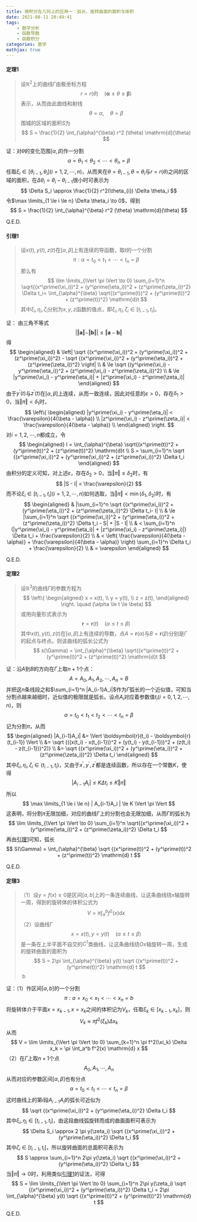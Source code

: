 ```yaml
---
title: 微积分在几何上的应用一：弧长，旋转曲面的面积与体积
date: 2021-08-11 20:49:41
tags:
    - 数学分析
    - 函数导数
    - 函数积分
categories: 数学
mathjax: true
---
```


#### 定理1
> 设$\mathbb{R}^2$上的曲线$\Gamma$由极坐标方程
$$
    r = r(\theta) \quad (\boldsymbol{\alpha} \le \theta \le \boldsymbol{\beta})
$$
表示，从而由此曲线和射线
$$
    \theta = \alpha, \quad \theta = \beta
$$
围城的区域的面积$S$为
$$
    S = \frac{1}{2} \int_{\alpha}^{\beta} r^2 (\theta) \mathrm{d}(\theta)
$$

<!--more-->

证：对$\theta$的变化范围$[\alpha, \beta]$作一分割
$$
    \alpha = \theta_1 < \theta_2 < \cdots < \theta_n = \beta
$$
任取$\xi_i \in [\theta_{i-1}, \theta_{i}] (i=1,2,\cdots,n)$，从而夹在$\theta = \theta_{i-1}, \theta = \theta_i$与$r = r(\theta)$之间的区域的面积，在$\Delta \theta_i = \theta_{i} - \theta_{i-1}$很小时可表示为
$$
    \Delta S_i \approx \frac{1}{2} r^2(\theta_{i}) \Delta \theta_i
$$
令$\max \limits_{1 \le i \le n} \Delta \theta_i \to 0$，得到
$$
    S = \frac{1}{2} \int_{\alpha}^{\beta} r^2 (\theta) \mathrm{d}(\theta)
$$

Q.E.D.


#### 引理1
> 设$x(t), y(t), z(t)$在$[\alpha, \beta]$上有连续的导函数，取$t$的一个分割
$$
    \pi: \alpha = t_0 < t_1 < \cdots < t_n = \beta
$$
那么有
$$
    \lim \limits_{\Vert \pi \Vert \to 0} \sum_{i=1}^n \sqrt{(x^\prime(\xi_i))^2 + (y^\prime(\eta_i))^2 + (z^\prime(\zeta_i))^2} \Delta t_i= \int_{\alpha}^{\beta} \sqrt{(x^\prime(t))^2 + (y^\prime(t))^2 + (z^\prime(t))^2} \mathrm{d}t
$$
其中$\xi_i, \eta_i, \zeta_i$分别为$x, y, z$函数的值点，即$\xi_i,\eta_i,\zeta_i \in [t_{i-1}, t_i]$。

证： 由三角不等式
$$
    | \Vert \boldsymbol{a} \Vert - \Vert \boldsymbol{b} \Vert|  \le  \Vert \boldsymbol{a} - \boldsymbol{b} \Vert
$$
得
$$
    \begin{aligned}
    & \left| \sqrt {(x^\prime(\xi_i))^2 + (y^\prime(\xi_i))^2 + (z^\prime(\xi_i))^2} - \sqrt {(x^\prime(\xi_i))^2 + (y^\prime(\eta_i))^2 + (z^\prime(\zeta_i))^2} \right| \\
    & \le \sqrt {(y^\prime(\xi_i) - y^\prime(\eta_i))^2 + (z^\prime(\xi_i) - z^\prime(\zeta_i))^2} \\
    & \le |y^\prime(\xi_i) - y^\prime(\eta_i)| + |z^\prime(\xi_i) - z^\prime(\zeta_i)|
    \end{aligned}
$$
由于$y^\prime(t)$与$z^\prime(t)$在$[\alpha, \beta]$上连续，从而一致连续，因此对任意的$\varepsilon > 0$，存在$\delta_1 > 0$，当$\Vert \pi \Vert < \delta_1$时，
$$
    \left\{
        \begin{aligned}
            |y^\prime(\xi_i) - y^\prime(\eta_i)| < \frac{\varepsilon}{4(\beta - \alpha)} \\
            |z^\prime(\xi_i) - z^\prime(\zeta_i)| < \frac{\varepsilon}{4(\beta - \alpha)} \\
        \end{aligned}
    \right.
$$
对$i=1,2,\cdots,n$都成立，令
$$
    \begin{aligned}
    I = \int_{\alpha}^{\beta} \sqrt{(x^\prime(t))^2 + (y^\prime(t))^2 + (z^\prime(t))^2} \mathrm{d}t \\
    S = \sum_{i=1}^n \sqrt {(x^\prime(\xi_i))^2 + (y^\prime(\xi_i))^2 + (z^\prime(\xi_i))^2} \Delta t_i
    \end{aligned}
$$
由积分的定义可知，对上述$\varepsilon$，存在$\delta_2 > 0$，当$\Vert \pi \Vert \le \delta_2$时，有
$$
    |S - I| < \frac{\varepsilon}{2}
$$
而不论$\xi_i \in [t_{i-1}, t_i] (i=1,2,\cdots,n)$如何选取，当$\Vert \pi \Vert < \min(\delta_1, \delta_2)$时，有
$$
    \begin{aligned}
    & |\sum_{i=1}^n \sqrt {(x^\prime(\xi_i))^2 + (y^\prime(\eta_i))^2 + (z^\prime(\zeta_i))^2} \Delta t_i- I| \\
    & \le |\sum_{i=1}^n \sqrt {(x^\prime(\xi_i))^2 + (y^\prime(\eta_i))^2 + (z^\prime(\zeta_i))^2} \Delta t_i - S| + |S - I| \\
    & < \sum_{i=1}^n (|y^\prime(\xi_i) - y^\prime(\eta_i)| + |z^\prime(\xi_i) - z^\prime(\zeta_i)|) \Delta t_i + \frac{\varepsilon}{2} \\
    & < \left( \frac{\varepsilon}{4(\beta - \alpha)}  + \frac{\varepsilon}{4(\beta - \alpha)} \right) \sum_{i=1}^n \Delta t_i + \frac{\varepsilon}{2} \\
    & = \varepsilon
    \end{aligned}
$$

Q.E.D.

#### 定理2
> 设$\mathbb{R}^3$的曲线$\Gamma$的参数方程为
$$
    \left\{
        \begin{aligned}
            x = x(t), \\
            y = y(t), \\
            z = z(t),
        \end{aligned}
    \right.
    \quad (\alpha \le t \le \beta)
$$
或用向量形式表示为
$$
    \boldsymbol{r} = \boldsymbol{r}(t) \quad (\alpha \le t \le \beta)
$$
其中$x(t), y(t), z(t)$在$[\alpha, \beta]$上有连续的导数，点$A = \boldsymbol{r}(\alpha)$与$B = \boldsymbol{r}(\beta)$分别是$\Gamma$的起点与终点。则该曲线的弧长公式为
$$
    s(\Gamma) = \int_{\alpha}^{\beta} \sqrt{(x^\prime(t))^2 + (y^\prime(t))^2 + (z^\prime(t))^2} \mathrm{d}t
$$

证：沿$A$到$B$的方向在$\Gamma$上取$n+1$个点：
$$
    A = A_0, A_1, A_2, \cdots, A_n = B
$$
并把这$n$条线段之和$\sum_{i=1}^n |A_{i-1}A_i|$作为$\Gamma$弧长的一个近似值，可知当分割点越来越细时，近似值的极限就是弧长。设点$A_i$对应着参数值$t_i (i=0,1,2,\cdots,n)$，则
$$
    \alpha = t_0 < t_1 < t_2 < \cdots < t_n = \beta
$$
记为分割$\pi$，从而
$$
    \begin{aligned}
    |A_{i-1}A_i| &= \Vert \boldsymbol{r}(t_i) - \boldsymbol{r}(t_{i-1}) \Vert \\
    &= \sqrt {((x(t_i) - x(t_{i-1}))^2 + (y(t_i) - y(t_{i-1}))^2 + (z(t_i) - z(t_{i-1}))^2)} \\
    &= \sqrt {(x^\prime(\xi_i))^2 + (y^\prime(\eta_i))^2 + (z^\prime(\zeta_i))^2} \Delta t_i
    \end{aligned}
$$
其中$\xi_i,\eta_i, \zeta_i \in (t_{i-1}, t_i)$，又由于$x^\prime, y^\prime, z^\prime$都是连续函数，所以存在一个常数$K$，使得
$$
    |A_{i-1}A_i| \le K \Delta t_i \le K \Vert \pi \Vert
$$
所以
$$
    \max \limits_{1 \le i \le n} | A_{i-1}A_i | \le K \Vert \pi \Vert
$$
这表明，将分割$\pi$无限加细，对应的曲线$\Gamma$上的分割也会无限加细，从而$\Gamma$的弧长为
$$
    \lim \limits_{\Vert \pi \Vert \to 0} \sum_{i=1}^n \sqrt{(x^\prime(\xi_i))^2 + (y^\prime(\eta_i))^2 + (z^\prime(\zeta_i))^2} \Delta t_i
$$
再由[引理1](#引理1)可知，弧长
$$
    S(\Gamma) = \int_{\alpha}^{\beta} \sqrt {(x^\prime(t))^2 + (y^\prime(t))^2 + (z^\prime(t))^2} \mathrm{d} t
$$

Q.E.D.

#### 定理3
> （1）设$y = f(x) \ge 0$是区间$[a,b]$上的一条连续曲线，让这条曲线绕$x$轴旋转一周，得到的旋转体的体积公式为
$$
    V = \pi \int_a^b f^2(x) \mathrm{d} x
$$
（2）设曲线$\Gamma$
$$
    x= x(t), y = y(t) \quad (\alpha \le t \le \beta)
$$
是一条在上半平面不自交的$C^1$类曲线，让这条曲线绕$Ox$轴旋转一周，生成的旋转曲面的面积为
$$
    S = 2\pi \int_{\alpha}^{\beta} y(t) \sqrt {(x^\prime(t))^2 + (y^\prime(t))^2} \mathrm{d} t
$$ b

证：（1）作区间$[a,b]$的一个分割
$$
    \pi: a = x_0 < x_1 < \cdots < x_n = b
$$
将旋转体介于平面$x = x_{k-1}, x= x_{k}$之间的体积记为$V_k$，任取$\xi_k \in [x_{k-1}, x_k]$，则
$$
    V_k \approx \pi f^2(\xi_k) \Delta x_k
$$
从而
$$
    V = \lim \limits_{\Vert \pi \Vert \to 0} \sum_{k=1}^n \pi f^2(\xi_k) \Delta x_k = \pi \int_a^b f^2(x) \mathrm{d} x
$$
（2）在$\Gamma$上取$n+1$个点
$$
    A_0,A_1,\cdots,A_n
$$
从而对应的参数区间$[\alpha, \beta]$也有分点
$$
    \alpha = t_0 < t_1 < \cdots < t_n = \beta
$$
这时曲线上的第$i$段$A_{i-1}A_i$的弧长可近似为
$$
    \sqrt {(x^\prime(\xi_i))^2 + (y^\prime(\eta_i))^2} \Delta t_i
$$
其中$\xi_i, \eta_i \in [t_{i-1}, t_i]$，由这段曲线弧旋转而成的曲面面积可表示为
$$
    \Delta S_i \approx 2 \pi y(\zeta_i) \sqrt {(x^\prime(\xi_i))^2 + (y^\prime(\eta_i))^2} \Delta t_i
$$
其中$\zeta_i \in [t_{i-1}, t_i]$，所以旋转曲面的总面积可表示为
$$
    S \approx \sum_{i=1}^n 2\pi y(\zeta_i) \sqrt {(x^\prime(\xi_i))^2 + (y^\prime(\eta_i))^2} \Delta t_i
$$
当$\Vert \pi \Vert \to 0$时，利用类似[引理1](#引理1)的证法，可得
$$
    S = \lim \limits_{\Vert \pi \Vert \to 0} \sum_{i=1}^n 2\pi y(\zeta_i) \sqrt {(x^\prime(\xi_i))^2 + (y^\prime(\eta_i))^2} \Delta t_i = 2\pi \int_{\alpha}^{\beta} y(t) \sqrt {(x^\prime(t))^2 + (y^\prime(t))^2} \mathrm{d} t
$$

Q.E.D.